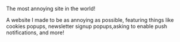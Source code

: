 The most annoying site in the world!

A website I made to be as annoying as possible, featuring things like cookies popups, newsletter signup popups,asking to enable push notifications, and more!
